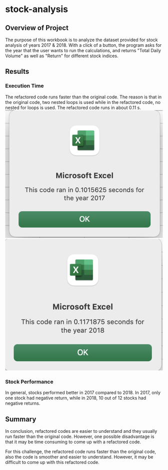 # stock-analysis
## Overview of Project
The purpose of this workbook is to analyze the dataset provided for stock analysis of years 2017 & 2018. With a click of a button, the program asks for the year that the user wants to run the calculations, and returns "Total Daily Volume" as well as "Return" for different stock indices.



## Results
### Execution Time
The refactored code runs faster than the original code. The reason is that in the original code, two nested loops is used while in the refactored code, no nested for loops is used.  The refactored code runs in about 0.11 s. 
![img1](https://github.com/kshoughi/stock-analysis/blob/main/Screen%20Shot%202022-01-15%20at%206.35.22%20PM.png)
![img2](https://github.com/kshoughi/stock-analysis/blob/main/Screen%20Shot%202022-01-15%20at%206.35.42%20PM.png)


### Stock Performance
In general, stocks performed better in 2017 compared to 2018. In 2017, only one stock had negative return, while in 2018, 10 out of 12 stocks had negative returns.


## Summary

In conclusion, refactored codes are easier to understand and they usually run faster than the original code. However, one possible disadvantage is that it may be time consuming to come up with a refactored code.

For this challenge, the refactored code runs faster than the original code, also the code is smoother and easier to understand. However, it may be difficult to come up with this refactored code.
